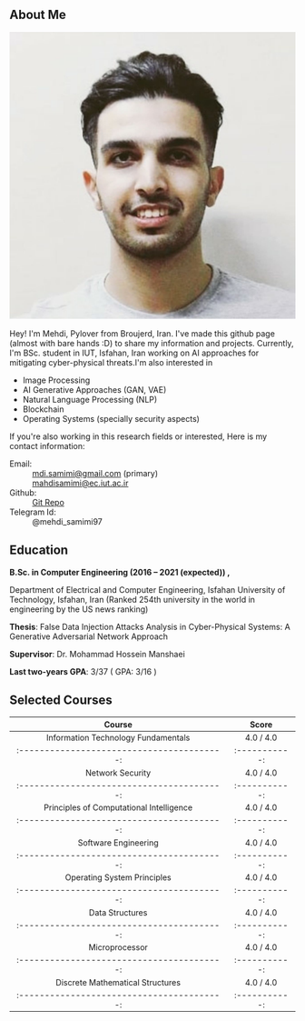 ## About Me

![Image of Me](https://github.com/mahdisamimi/mahdisamimi.github.io/raw/main/assets/photo_2021-01-29_17-40-42.jpg)

Hey! I'm Mehdi, Pylover from Broujerd, Iran. I've made this github page (almost with bare hands :D) to share my information and projects.
Currently, I'm BSc. student in IUT, Isfahan, Iran working on AI approaches for mitigating cyber-physical threats.I'm also interested in 
  - Image Processing
  - AI Generative Approaches (GAN, VAE)
  - Natural Language Processing (NLP)
  - Blockchain
  - Operating Systems (specially security aspects)
  
If you're also working in this research fields or interested, Here is my contact information:
  <dl>
    <dt>Email:</dt> 
      <dd><a href="mailto:mdi.samimi@gmail.com"> mdi.samimi@gmail.com</a> (primary)</dd>
      <dd><a href="mailto:mahdisamimi@ec.iut.ac.ir"> mahdisamimi@ec.iut.ac.ir</a></dd>
    <dt>Github:</dt> 
  <dd><a href="github.com/mahdisamimi"> Git Repo</a></dd>
    <dt>Telegram Id:</dt>
      <dd>@mehdi_samimi97</dd>
  </dl>
  
  
  ## Education
  
  
  **B.Sc. in Computer Engineering (2016 – 2021 (expected)) ,**
  
  Department of Electrical and Computer Engineering, Isfahan University of Technology, Isfahan, Iran 
  (Ranked 254th university in the world in engineering by the US news ranking)
  
   **Thesis**:  False Data Injection Attacks Analysis in Cyber-Physical Systems: A Generative Adversarial Network Approach
   
   **Supervisor**: Dr. Mohammad Hossein Manshaei
   
   **Last two-years GPA**:  3/37 ( GPA: 3/16 )

## Selected Courses


| Course                                      | Score         |
|  :----------------------------------------: | :-----------: | 
| Information Technology Fundamentals         | 4.0 / 4.0     |
|  :----------------------------------------: | :-----------: | 
| Network Security                            | 4.0 / 4.0     |
|  :----------------------------------------: | :-----------: |
| Principles of Computational Intelligence    | 4.0 / 4.0     |
|  :----------------------------------------: | :-----------: | 
| Software Engineering                        | 4.0 / 4.0     |
|  :----------------------------------------: | :-----------: | 
| Operating System Principles                 | 4.0 / 4.0     |
|  :----------------------------------------: | :-----------: |
| Data Structures                             | 4.0 / 4.0     |
|  :----------------------------------------: | :-----------: |
| Microprocessor                              | 4.0 / 4.0     |
|  :----------------------------------------: | :-----------: |
| Discrete Mathematical Structures            | 4.0 / 4.0     |
|  :----------------------------------------: | :-----------: |




